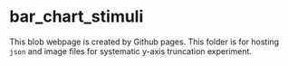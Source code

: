 # bar_chart_stimuli

This blob webpage is created by Github pages. 
This folder is for hosting `json` and image files for systematic y-axis truncation experiment. 
